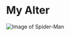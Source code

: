 # My Alter

![Image of Spider-Man](https://th.bing.com/th/id/OIP.1diIeigWZLNHTiziTxQG-gHaHa?rs=1&pid=ImgDetMain)
